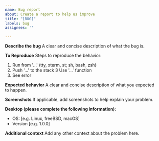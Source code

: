 ```yaml
---
name: Bug report
about: Create a report to help us improve
title: "[BUG]"
labels: bug
assignees: ''

---
```


**Describe the bug**
A clear and concise description of what the bug is.

**To Reproduce**
Steps to reproduce the behavior:
1. Run from '...' (tty, xterm, st; sh, bash, zsh)
2. Push '...' to the stack
3 Use '...' function
4. See error

**Expected behavior**
A clear and concise description of what you expected to happen.

**Screenshots**
If applicable, add screenshots to help explain your problem.

**Desktop (please complete the following information):**
 - OS: [e.g. Linux, freeBSD, macOS]
 - Version [e.g. 1.0.0]

**Additional context**
Add any other context about the problem here.
